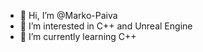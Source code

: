 - 👋 Hi, I’m @Marko-Paiva
- 👀 I’m interested in C++ and Unreal Engine
- 🌱 I’m currently learning C++



